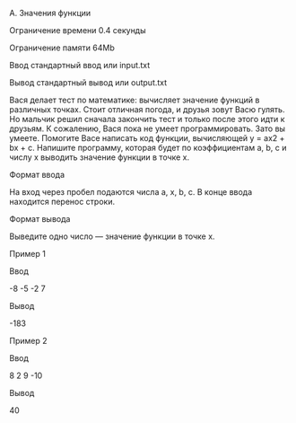 A. Значения функции

Ограничение времени	0.4 секунды

Ограничение памяти	64Mb

Ввод	стандартный ввод или input.txt

Вывод	стандартный вывод или output.txt

Вася делает тест по математике: вычисляет значение функций в различных точках. Стоит отличная погода, и друзья зовут Васю гулять. Но мальчик решил сначала закончить тест и только после этого идти к друзьям. К сожалению, Вася пока не умеет программировать. Зато вы умеете. Помогите Васе написать код функции, вычисляющей y = ax2 + bx + c. Напишите программу, которая будет по коэффициентам a, b, c и числу x выводить значение функции в точке x.

Формат ввода

На вход через пробел подаются числа a, x, b, c. В конце ввода находится перенос строки.

Формат вывода

Выведите одно число — значение функции в точке x.

Пример 1

Ввод
  	
-8 -5 -2 7	

Вывод

-183

Пример 2

Ввод

8 2 9 -10

Вывод

40
